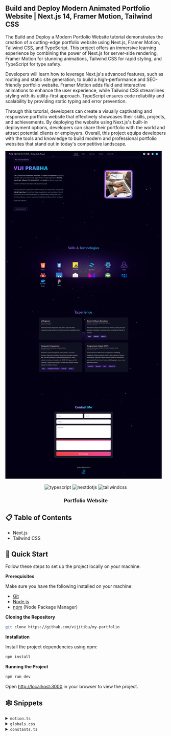 ## Build and Deploy Modern Animated Portfolio Website | Next.js 14, Framer Motion, Tailwind CSS

The Build and Deploy a Modern Portfolio Website tutorial demonstrates the creation of a cutting-edge portfolio website using Next.js, Framer Motion, Tailwind CSS, and TypeScript. This project offers an immersive learning experience by combining the power of Next.js for server-side rendering, Framer Motion for stunning animations, Tailwind CSS for rapid styling, and TypeScript for type safety.

Developers will learn how to leverage Next.js's advanced features, such as routing and static site generation, to build a high-performance and SEO-friendly portfolio website. Framer Motion adds fluid and interactive animations to enhance the user experience, while Tailwind CSS streamlines styling with its utility-first approach. TypeScript ensures code reliability and scalability by providing static typing and error prevention.

Through this tutorial, developers can create a visually captivating and responsive portfolio website that effectively showcases their skills, projects, and achievements. By deploying the website using Next.js's built-in deployment options, developers can share their portfolio with the world and attract potential clients or employers. Overall, this project equips developers with the tools and knowledge to build modern and professional portfolio websites that stand out in today's competitive landscape.

![Portfolio Website](public/portfolio-site.png)

<div align="center">
  <div>
    <img src="https://img.shields.io/badge/-Typescript-black?style=for-the-badge&logoColor=white&logo=typescript&color=3178C6" alt="typescript" />
    <img src="https://img.shields.io/badge/-Next_JS-black?style=for-the-badge&logoColor=white&logo=nextdotjs&color=000000" alt="nextdotjs" />
    <img src="https://img.shields.io/badge/-Tailwind_CSS-black?style=for-the-badge&logoColor=white&logo=tailwindcss&color=06B6D4" alt="tailwindcss" />
  </div>

  <h3 align="center">Portfolio Website</h3>

</div>

## 📋 <a name="table">Table of Contents</a>

- Next.js
- Tailwind CSS

## <a name="quick-start">🤸 Quick Start</a>

Follow these steps to set up the project locally on your machine.

**Prerequisites**

Make sure you have the following installed on your machine:

- [Git](https://git-scm.com/)
- [Node.js](https://nodejs.org/en)
- [npm](https://www.npmjs.com/) (Node Package Manager)

**Cloning the Repository**

```bash
git clone https://github.com/vijitibu/my-portfolio

```

**Installation**

Install the project dependencies using npm:

```bash
npm install
```

**Running the Project**

```bash
npm run dev
```

Open [http://localhost:3000](http://localhost:3000) in your browser to view the project.

## <a name="snippets">🕸️ Snippets</a>

<details>
<summary><code>motion.ts</code></summary>

```typescript
export function slideInFromLeft(delay: number) {
    return {
      hidden: { x: -100, opacity: 0 },
      visible: {
        x: 0,
        opacity: 1,
        transition: {
          delay: delay,
          duration: 0.5,
        },
      },
    };
  }
  
  export function slideInFromRight(delay: number) {
    return {
      hidden: { x: 100, opacity: 0 },
      visible: {
        x: 0,
        opacity: 1,
        transition: {
          delay: delay,
          duration: 0.5,
        },
      },
    };
  }
  
  export const slideInFromTop = {
    hidden: { y: -100, opacity: 0 },
    visible: {
      y: 0,
      opacity: 1,
      transition: {
        delay: 0.5,
        duration: 0.5,
      },
    },
  };
```

</details>

<details>
<summary><code>globals.css</code></summary>

```typescript
@import url("https://fonts.googleapis.com/css2?family=Cedarville+Cursive&display=swap");
@tailwind base;
@tailwind components;
@tailwind utilities;

.cursive {
  font-family: "Cedarville Cursive", cursive;
}

.Welcome-text {
  background: linear-gradient(0deg,
      rgba(255, 255, 255, 0.4),
      rgba(255, 255, 255, 0.4)),
    linear-gradient(90.01deg, #e59cff 0.01%, #ba9cff 50.01%, #9cb2ff 100%);
  background-blend-mode: normal, screen;
  -webkit-background-clip: text;
  background-clip: text;
  -webkit-text-fill-color: transparent;
}

.Welcome-box {
  isolation: isolate;
  overflow: hidden;
  align-items: center;
  -webkit-backdrop-filter: blur(6px);
  backdrop-filter: blur(6px);
  border-radius: 32px;
  box-shadow: inset 0 -7px 11px #a48fff1f;
  display: flex;

  position: relative;
  width: -moz-max-content;
  width: max-content;
  transition: 0.45s cubic-bezier(0.6, 0.6, 0, 1) box-shadow;
}

.button-primary {
  background: linear-gradient(180deg,
      rgba(60, 8, 126, 0) 0%,
      rgba(60, 8, 126, 0.32) 100%),
    rgba(113, 47, 255, 0.12);
  box-shadow: inset 0 0 12px #bf97ff3d;
}

.button-primary:hover {
  background: linear-gradient(180deg,
      rgba(60, 8, 126, 0) 0%,
      rgba(60, 8, 126, 0.42) 100%),
    rgba(113, 47, 255, 0.24);
  box-shadow: inset 0 0 12px #bf97ff70;
}

/* Hide scrollbar for IE, Edge and Firefox */
.scrollbar-hidden {
  -ms-overflow-style: none;
  /* IE and Edge */
  scrollbar-width: none;
  /* Firefox */
}

.scrollbar-hidden::-webkit-scrollbar {
  display: none;
}



html {
  scroll-behavior: smooth;
}
```

</details>

<details>
<summary><code>constants.ts</code></summary>

```typescript
export const Skill_data = [
    {
      skill_name: "Html 5",
      Image: "/html.png",
      width: 80,
      height: 80,
    },
    {
      skill_name: "Css",
      Image: "/css.png",
      width: 80,
      height: 80,
    },
    {
      skill_name: "Java Script",
      Image: "/js.png",
      width: 65,
      height: 65,
    },
    {
      skill_name: "Tailwind Css",
      Image: "/tailwind.png",
      width: 80,
      height: 80,
    },
    {
      skill_name: "React",
      Image: "/react.png",
      width: 80,
      height: 80,
    },
    {
      skill_name: "Redux",
      Image: "/redux.png",
      width: 80,
      height: 80,
    },
    {
      skill_name: "React Query",
      Image: "/reactquery.png",
      width: 80,
      height: 80,
    },
    {
      skill_name: "Type Script",
      Image: "/ts.png",
      width: 80,
      height: 80,
    },
    {
      skill_name: "Next js 13",
      Image: "/next.png",
      width: 80,
      height: 80,
    },
    {
      skill_name: "Framer Motion",
      Image: "/framer.png",
      width: 80,
      height: 80,
    },
    {
      skill_name: "Stripe Payment",
      Image: "/stripe.webp",
      width: 80,
      height: 80,
    },
    {
      skill_name: "Node js",
      Image: "/node-js.png",
      width: 80,
      height: 80,
    },
    {
      skill_name: "Mongo db",
      Image: "/mongodb.png",
      width: 40,
      height: 40,
    },
  
  ];
  
  export const Socials = [
    {
      name: "Discord",
      src: "/instagram.svg",
    },
    {
      name: "Facebook",
      src: "/facebook.svg",
    },
    {
      name: "Instagram",
      src: "/discord.svg",
    },
  ];
  
  
  
  export const Frontend_skill = [
    {
      skill_name: "Html 5",
      Image: "/html.png",
      width: 80,
      height: 80,
    },
    {
      skill_name: "Css",
      Image: "/css.png",
      width: 80,
      height: 80,
    },
    {
      skill_name: "Java Script",
      Image: "/js.png",
      width: 65,
      height: 65,
    },
    {
      skill_name: "Tailwind Css",
      Image: "/tailwind.png",
      width: 80,
      height: 80,
    },
    {
      skill_name: "Material UI",
      Image: "/mui.png",
      width: 80,
      height: 80,
    },
    {
      skill_name: "React",
      Image: "/react.png",
      width: 80,
      height: 80,
    },
    {
      skill_name: "Redux",
      Image: "/redux.png",
      width: 80,
      height: 80,
    },
    {
      skill_name: "React Query",
      Image: "/reactquery.png",
      width: 80,
      height: 80,
    },
    {
      skill_name: "Type Script",
      Image: "/ts.png",
      width: 80,
      height: 80,
    },
    {
      skill_name: "Next js 13",
      Image: "/next.png",
      width: 80,
      height: 80,
    },
  ];
  
  export const Backend_skill = [
    {
      skill_name: "Node js",
      Image: "/node-js.png",
      width: 80,
      height: 80,
    },
    {
      skill_name: "Express js",
      Image: "/express.png",
      width: 80,
      height: 80,
    },
    {
      skill_name: "Mongo db",
      Image: "/mongodb.png",
      width: 40,
      height: 40,
    },
    {
      skill_name: "Fire base",
      Image: "/Firebase.png",
      width: 55,
      height: 55,
    },
    {
      skill_name: "Postger SQL",
      Image: "/postger.png",
      width: 70,
      height: 70,
    },
    {
      skill_name: "My SQL",
      Image: "/mysql.png",
      width: 70,
      height: 70,
    },
    {
      skill_name: "Prisma",
      Image: "/prisma.webp",
      width: 70,
      height: 70,
    },
    {
      skill_name: "Graphql",
      Image: "/graphql.png",
      width: 80,
      height: 80,
    },
  ];
  
  export const Full_stack = [
    {
      skill_name: "React Native",
      Image: "/ReactNative .png",
      width: 70,
      height: 70,
    },
    {
      skill_name: "Tauri",
      Image: "/tauri.svg",
      width: 70,
      height: 70,
    },
    {
      skill_name: "Docker",
      Image: "/docker.webp",
      width: 70,
      height: 70,
    },
  
    {
      skill_name: "Figma",
      Image: "/figma.png",
      width: 50,
      height: 50,
    },
  
  ];
  
  
  
  export const Other_skill = [
    {
      skill_name: "Go",
      Image: "/go.png",
      width: 60,
      height: 60,
    },
  ];
```

</details>


